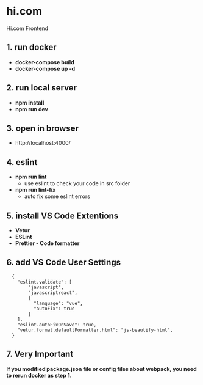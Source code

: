 # hi.com
Hi.com Frontend

## 1. run docker
  - **docker-compose build**
  - **docker-compose up -d**


## 2. run local server
  - **npm install**
  - **npm run dev**

## 3. open in browser
  - http://localhost:4000/

## 4. eslint
  - **npm run lint**
    - use eslint to check your code in src folder
  - **npm run lint-fix**
    - auto fix some eslint errors

## 5. install VS Code Extentions
  - **Vetur**
  - **ESLint**
  - **Prettier - Code formatter**

## 6. add VS Code User Settings
```
  {
    "eslint.validate": [
        "javascript",
        "javascriptreact",
        {
          "language": "vue",
          "autoFix": true
        }
    ],
    "eslint.autoFixOnSave": true,
    "vetur.format.defaultFormatter.html": "js-beautify-html",
  }
```

## **7. Very Important**
**If you modified package.json file or config files about webpack, you need to rerun docker as step 1.**